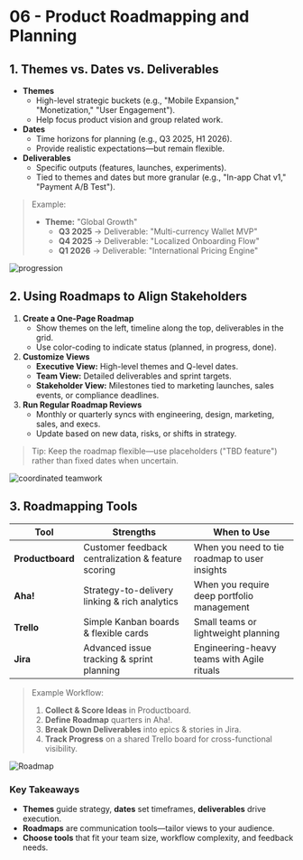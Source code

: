 # 06 - Product Roadmapping and Planning

## 1. Themes vs. Dates vs. Deliverables

- **Themes**
    - High-level strategic buckets (e.g., "Mobile Expansion," "Monetization," "User Engagement").
    - Help focus product vision and group related work.
- **Dates**
    - Time horizons for planning (e.g., Q3 2025, H1 2026).
    - Provide realistic expectations—but remain flexible.
- **Deliverables**
    - Specific outputs (features, launches, experiments).
    - Tied to themes and dates but more granular (e.g., "In-app Chat v1," "Payment A/B Test").

> Example:
> 
> - **Theme:** "Global Growth"
>     - **Q3 2025** → Deliverable: "Multi-currency Wallet MVP"
>     - **Q4 2025** → Deliverable: "Localized Onboarding Flow"
>     - **Q1 2026** → Deliverable: "International Pricing Engine"

![progression](https://media.giphy.com/media/v1.Y2lkPTc5MGI3NjExajdoaHdxNzB0OXdjN3A2emR0M200aWI0Z2M3MzJxbnlmYjI2cnhldCZlcD12MV9naWZzX3NlYXJjaCZjdD1n/cge9nG7e7wKWbMm9cY/giphy.gif)


## 2. Using Roadmaps to Align Stakeholders

1. **Create a One-Page Roadmap**
    - Show themes on the left, timeline along the top, deliverables in the grid.
    - Use color-coding to indicate status (planned, in progress, done).
2. **Customize Views**
    - **Executive View:** High-level themes and Q-level dates.
    - **Team View:** Detailed deliverables and sprint targets.
    - **Stakeholder View:** Milestones tied to marketing launches, sales events, or compliance deadlines.
3. **Run Regular Roadmap Reviews**
    - Monthly or quarterly syncs with engineering, design, marketing, sales, and execs.
    - Update based on new data, risks, or shifts in strategy.

> Tip: Keep the roadmap flexible—use placeholders ("TBD feature") rather than fixed dates when uncertain.
> 

![coordinated teamwork](https://media.giphy.com/media/v1.Y2lkPTc5MGI3NjExNnM5a3ljNW4xbTRncTE5c3pycG12cTNocnl5eGd5M2F0ODFjZTVuaSZlcD12MV9naWZzX3NlYXJjaCZjdD1n/UsUxbwVjU0QwHDrsCO/giphy.gif)


## 3. Roadmapping Tools

| Tool | Strengths | When to Use |
| --- | --- | --- |
| **Productboard** | Customer feedback centralization & feature scoring | When you need to tie roadmap to user insights |
| **Aha!** | Strategy-to-delivery linking & rich analytics | When you require deep portfolio management |
| **Trello** | Simple Kanban boards & flexible cards | Small teams or lightweight planning |
| **Jira** | Advanced issue tracking & sprint planning | Engineering-heavy teams with Agile rituals |

> Example Workflow:
> 
> 1. **Collect & Score Ideas** in Productboard.
> 2. **Define Roadmap** quarters in Aha!.
> 3. **Break Down Deliverables** into epics & stories in Jira.
> 4. **Track Progress** on a shared Trello board for cross-functional visibility.

![Roadmap](https://media.giphy.com/media/v1.Y2lkPTc5MGI3NjExZHBmYjA4cGZzNm5uaWp5dWNmM2hpcHZxODZrZWYwNHd2bGt3dDcxZCZlcD12MV9naWZzX3NlYXJjaCZjdD1n/xUySTOigOUHucl3rfW/giphy.gif)


### Key Takeaways

- **Themes** guide strategy, **dates** set timeframes, **deliverables** drive execution.
- **Roadmaps** are communication tools—tailor views to your audience.
- **Choose tools** that fit your team size, workflow complexity, and feedback needs.